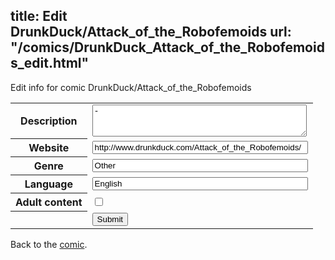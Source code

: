 title: Edit DrunkDuck/Attack_of_the_Robofemoids
url: "/comics/DrunkDuck_Attack_of_the_Robofemoids_edit.html"
---
Edit info for comic DrunkDuck/Attack_of_the_Robofemoids

<form name="comic" action="http://gaepostmail.appspot.com/comic/" method="post">
<table class="comicinfo">
<tr>
<th>Description</th><td><textarea name="description" cols="40" rows="3">-</textarea></td>
</tr>
<tr>
<th>Website</th><td><input type="text" name="url" value="http://www.drunkduck.com/Attack_of_the_Robofemoids/" size="40"/></td>
</tr>
<tr>
<th>Genre</th><td><input type="text" name="genre" value="Other" size="40"/></td>
</tr>
<tr>
<th>Language</th><td><input type="text" name="language" value="English" size="40"/></td>
</tr>
<tr>
<th>Adult content</th><td><input type="checkbox" name="adult" value="adult" /></td>
</tr>
<tr>
<th></th><td>
<input type="hidden" name="comic" value="DrunkDuck_Attack_of_the_Robofemoids" />
<input type="submit" name="submit" value="Submit" />
</td>
</tr>
</table>
</form>

Back to the [comic](DrunkDuck_Attack_of_the_Robofemoids.html).

